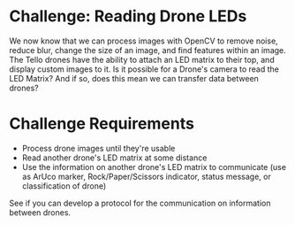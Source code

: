 # Challenge: Reading Drone LEDs
We now know that we can process images with OpenCV to remove noise, reduce blur, change the size of an image, and find features within an image. The Tello drones have the ability to attach an LED matrix to their top, and display custom images to it. Is it possible for a Drone's camera to read the LED Matrix? And if so, does this mean we can transfer data between drones? 

# Challenge Requirements 
- Process drone images until they're usable
- Read another drone's LED matrix at some distance
- Use the information on another drone's LED matrix to communicate (use as ArUco marker, Rock/Paper/Scissors indicator, status message, or classification of drone)

See if you can develop a protocol for the communication on information between drones. 
